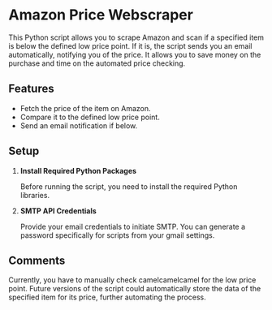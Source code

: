 # Amazon Price Webscraper

This Python script allows you to scrape Amazon and scan if a specified item is below the defined low price point. 
If it is, the script sends you an email automatically, notifying you of the price. 
It allows you to save money on the purchase and time on the automated price checking.

## Features

- Fetch the price of the item on Amazon.
- Compare it to the defined low price point.
- Send an email notification if below.

## Setup

1. **Install Required Python Packages**

    Before running the script, you need to install the required Python libraries.

2. **SMTP API Credentials**

    Provide your email credentials to initiate SMTP. You can generate a password specifically for scripts from your gmail settings.


## Comments

Currently, you have to manually check camelcamelcamel for the low price point. Future versions of the script could automatically store the data of the specified item for its price, further automating the process.
